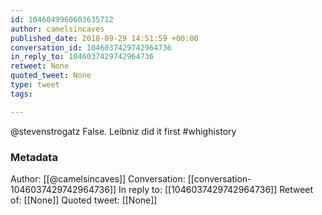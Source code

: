 ```yaml
---
id: 1046049960603635712
author: camelsincaves
published_date: 2018-09-29 14:51:59 +00:00
conversation_id: 1046037429742964736
in_reply_to: 1046037429742964736
retweet: None
quoted_tweet: None
type: tweet
tags:

---
```


@stevenstrogatz False. Leibniz did it first #whighistory

### Metadata

Author: [[@camelsincaves]]
Conversation: [[conversation-1046037429742964736]]
In reply to: [[1046037429742964736]]
Retweet of: [[None]]
Quoted tweet: [[None]]
